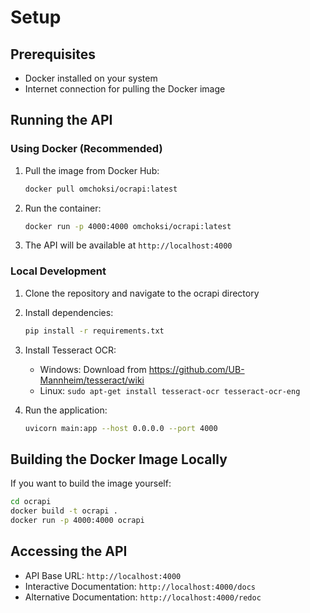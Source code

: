 # Setup

## Prerequisites

- Docker installed on your system
- Internet connection for pulling the Docker image

## Running the API

### Using Docker (Recommended)

1. Pull the image from Docker Hub:
   ```bash
   docker pull omchoksi/ocrapi:latest
   ```

2. Run the container:
   ```bash
   docker run -p 4000:4000 omchoksi/ocrapi:latest
   ```

3. The API will be available at `http://localhost:4000`

### Local Development

1. Clone the repository and navigate to the ocrapi directory

2. Install dependencies:
   ```bash
   pip install -r requirements.txt
   ```

3. Install Tesseract OCR:
   - Windows: Download from https://github.com/UB-Mannheim/tesseract/wiki
   - Linux: `sudo apt-get install tesseract-ocr tesseract-ocr-eng`

4. Run the application:
   ```bash
   uvicorn main:app --host 0.0.0.0 --port 4000
   ```

## Building the Docker Image Locally

If you want to build the image yourself:

```bash
cd ocrapi
docker build -t ocrapi .
docker run -p 4000:4000 ocrapi
```

## Accessing the API

- API Base URL: `http://localhost:4000`
- Interactive Documentation: `http://localhost:4000/docs`
- Alternative Documentation: `http://localhost:4000/redoc`